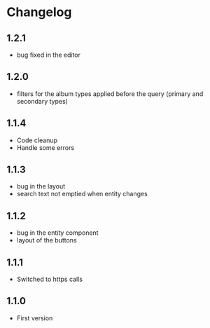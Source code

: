 # Changelog

## 1.2.1

- bug fixed in the editor

## 1.2.0

- filters for the album types applied before the query (primary and secondary types)

## 1.1.4

- Code cleanup
- Handle some errors

## 1.1.3

- bug in the layout
- search text not emptied when entity changes

## 1.1.2

- bug in the entity component
- layout of the buttons

## 1.1.1

- Switched to https calls

## 1.1.0

- First version
